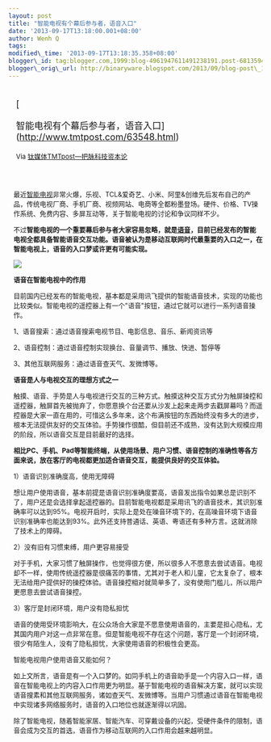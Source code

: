 ```yaml
--- 
layout: post 
title: "智能电视有个幕后参与者，语音入口" 
date: '2013-09-17T13:18:00.001+08:00' 
author: Wenh Q
tags:
modified\_time: '2013-09-17T13:18:35.358+08:00' 
blogger\_id: tag:blogger.com,1999:blog-4961947611491238191.post-6813594418701383857
blogger\_orig\_url: http://binaryware.blogspot.com/2013/09/blog-post\_1563.html
---
```

<div style="margin: 10px; padding: 5px;">

<div style="font-size: 18px;">

[

智能电视有个幕后参与者，语音入口](http://www.tmtpost.com/63548.html)

</div>

<div style="font-size: 13px;">

Via [钛媒体TMTpost—把脉科技资本论](http://www.tmtpost.com/)

</div>

</div>

<div style="font-size: 13px; padding: 15px 0 10px 10px;">

最近[智能电视](http://www.tmtpost.com/tag/smart-tv "查看 智能电视 中的全部文章")非常火爆，乐视、TCL&爱奇艺、小米、阿里&创维先后发布自己的产品，传统电视厂商、手机厂商、视频网站、电商等全都粉墨登场。硬件、价格、TV操作系统、免费内容、多屏互动等，关于智能电视的讨论和争议同样不少。

不过**智能电视的一个重要幕后参与者大家容易忽略，就是[语音](http://www.tmtpost.com/tag/%E8%AF%AD%E9%9F%B3 "查看 语音 中的全部文章")，目前已经发布的智能电视全都具备智能语音交互功能。语音被认为是移动互联网时代最重要的入口之一，在智能电视上，语音的入口梦或许更有可能实现。**

![](http://www.huxiu.com/upload/20130915/13792574237890.jpg)

**语音在智能电视中的作用**

目前国内已经发布的智能电视，基本都是采用讯飞提供的智能语音技术，实现的功能也比较类似。智能电视的遥控器上有一个"语音"按钮，通过它就可以进行一系列语音操作。

1、语音搜索：通过语音搜索电视节目、电影信息、音乐、新闻资讯等

2、语音控制：通过语音控制实现换台、音量调节、播放、快进、暂停等

3、其他互联网服务：通过语音查天气、发微博等。

**语音是人与电视交互的理想方式之一**

触摸、语音、手势是人与电视进行交互的三种方式。触摸这种交互方式分为触屏操控和遥控器，触屏首先被抛弃了，你愿意换个台还要从沙发上起来走两步去戳屏幕吗？而遥控器是大家一直在用的，可惜这么多年来，这个布满按钮的东西始终没有多大的进步，根本无法提供友好的交互体验。手势操作很酷，但目前还不成熟，没有达到大规模应用的阶段，所以语音交互是目前最好的选择。

**相比PC、手机、Pad等智能终端，从使用场景、用户习惯、语音控制的准确性等各方面来说，放在客厅的电视都更加适合语音交互，能提供良好的交互体验。**

1）语音识别准确度高，使用无障碍

想让用户使用语音，基本前提是语音识别准确度要高，语音发出指令如果总是识别不了，用户还是会选择拿起遥控器的。目前智能电视都是采用讯飞的语音技术，其识别准确率可以达到95%。电视开启时，实际上是处在噪音环境下的，在高噪音环境下语音识别准确率也能达到93%。此外还支持普通话、英语、粤语还有多种方言。这就消除了技术上的障碍。

2）没有旧有习惯束缚，用户更容易接受

对于手机，大家习惯了触屏操作，也觉得很方便，所以很多人不愿意去尝试语音。电视却不一样，使用传统遥控器是很痛苦的事情，尤其对于老人和儿童，它太复杂了，根本无法给用户提供好的操控体验。语音操控相对就简单多了，没有使用门槛儿，所以用户更愿意去尝试语音操控。

3）客厅是封闭环境，用户没有隐私担忧

语音的使用受环境影响大，在公众场合大家是不愿意使用语音的，主要是担心隐私，尤其国内用户对这一点非常在意。但是智能电视不存在这个问题，客厅是一个封闭环境，很少有陌生人，没有了隐私担忧，大家使用语音的积极性会更高。

智能电视用户使用语音又能如何？

如上文所言，语音是有一个入口梦的。如同手机上的语音助手是一个内容入口一样，语音在智能电视上的内容入口作用更为明显。基于智能电视的语音解决方案，就可以实现语音搜素和其他互联网服务，诸如查天气、发微博等。当用户习惯通过语音在智能电视中实现诸多网络服务时，语音的入口地位也就逐渐得以巩固。

除了智能电视，随着智能家居、智能汽车、可穿戴设备的兴起，受硬件条件的限制，语音会成为交互的首选，语音作为移动互联网的入口作用会越来越明显。

</div>
